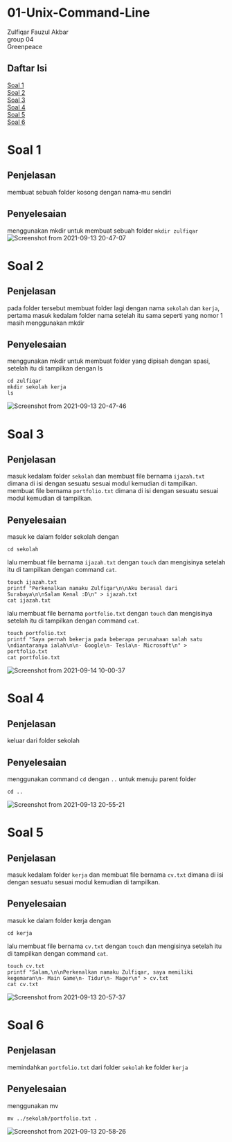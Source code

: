 # 01-Unix-Command-Line
Zulfiqar Fauzul Akbar</br>
group 04</br>
Greenpeace

## Daftar Isi

[Soal 1](https://github.com/Moon3903/full-stack-web-assignments/tree/main/01-Unix-Command-Line#soal-1) </br>
[Soal 2](https://github.com/Moon3903/full-stack-web-assignments/tree/main/01-Unix-Command-Line#soal-2) </br>
[Soal 3](https://github.com/Moon3903/full-stack-web-assignments/tree/main/01-Unix-Command-Line#soal-3) </br>
[Soal 4](https://github.com/Moon3903/full-stack-web-assignments/tree/main/01-Unix-Command-Line#soal-4) </br>
[Soal 5](https://github.com/Moon3903/full-stack-web-assignments/tree/main/01-Unix-Command-Line#soal-5) </br>
[Soal 6](https://github.com/Moon3903/full-stack-web-assignments/tree/main/01-Unix-Command-Line#soal-6) </br>

# Soal 1
## Penjelasan
membuat sebuah folder kosong dengan nama-mu sendiri
## Penyelesaian
menggunakan mkdir untuk membuat sebuah folder
`mkdir zulfiqar`
![Screenshot from 2021-09-13 20-47-07](https://user-images.githubusercontent.com/62832487/133098826-ae688d7a-4462-489b-8035-476317072eb6.png)

# Soal 2
## Penjelasan
pada folder tersebut membuat folder lagi dengan nama `sekolah` dan `kerja`, pertama masuk kedalam folder nama setelah itu sama seperti yang nomor 1 masih menggunakan mkdir
## Penyelesaian
menggunakan mkdir untuk membuat folder yang dipisah dengan spasi, setelah itu di tampilkan dengan ls
```
cd zulfiqar
mkdir sekolah kerja
ls
```
![Screenshot from 2021-09-13 20-47-46](https://user-images.githubusercontent.com/62832487/133099299-50e661ee-ab5d-4b40-b362-033abb2ac7ee.png)

# Soal 3
## Penjelasan
masuk kedalam folder `sekolah` dan membuat file bernama `ijazah.txt` dimana di isi dengan sesuatu sesuai modul kemudian di tampilkan. </br>
membuat file bernama `portfolio.txt` dimana di isi dengan sesuatu sesuai modul kemudian di tampilkan.
## Penyelesaian
masuk ke dalam folder sekolah dengan
```
cd sekolah
```
lalu membuat file bernama `ijazah.txt` dengan `touch` dan mengisinya setelah itu di tampilkan dengan command `cat`.
```
touch ijazah.txt
printf "Perkenalkan namaku Zulfiqar\n\nAku berasal dari Surabaya\n\nSalam Kenal :D\n" > ijazah.txt 
cat ijazah.txt 
```
lalu membuat file bernama `portfolio.txt` dengan `touch` dan mengisinya setelah itu di tampilkan dengan command `cat`.
```
touch portfolio.txt
printf "Saya pernah bekerja pada beberapa perusahaan salah satu \ndiantaranya ialah\n\n- Google\n- Tesla\n- Microsoft\n" > portfolio.txt
cat portfolio.txt 
```
![Screenshot from 2021-09-14 10-00-37](https://user-images.githubusercontent.com/62832487/133188054-6773aad5-3cc6-4289-8da9-d7a075b14987.png)

# Soal 4
## Penjelasan
keluar dari folder sekolah
## Penyelesaian
menggunakan command `cd` dengan `..` untuk menuju parent folder
```
cd ..
```
![Screenshot from 2021-09-13 20-55-21](https://user-images.githubusercontent.com/62832487/133100361-5afa0557-cc66-412f-812b-00da042d3cf9.png)

# Soal 5
## Penjelasan
masuk kedalam folder `kerja` dan membuat file bernama `cv.txt` dimana di isi dengan sesuatu sesuai modul kemudian di tampilkan.
## Penyelesaian
masuk ke dalam folder kerja dengan
```
cd kerja
```
lalu membuat file bernama `cv.txt` dengan `touch` dan mengisinya setelah itu di tampilkan dengan command `cat`.
```
touch cv.txt
printf "Salam,\n\nPerkenalkan namaku Zulfiqar, saya memiliki kegemaran\n- Main Game\n- Tidur\n- Mager\n" > cv.txt
cat cv.txt
```
![Screenshot from 2021-09-13 20-57-37](https://user-images.githubusercontent.com/62832487/133100949-1be5d4e4-03b8-42a6-bca2-16ab853d10c3.png)

# Soal 6
## Penjelasan
memindahkan `portfolio.txt` dari folder `sekolah` ke folder `kerja`
## Penyelesaian
menggunakan mv 
```
mv ../sekolah/portfolio.txt .
```
![Screenshot from 2021-09-13 20-58-26](https://user-images.githubusercontent.com/62832487/133101185-70cae9ec-88bc-4e79-baa2-1264ed2cf92b.png)
